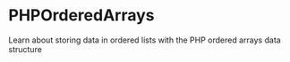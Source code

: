 # PHPOrderedArrays
Learn about storing data in ordered lists with the PHP ordered arrays data structure
